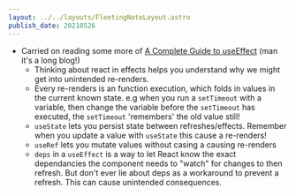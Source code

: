 ```yaml
---
layout: ../../layouts/FleetingNoteLayout.astro
publish_date: 20210526
---
```


- Carried on reading some more of [A Complete Guide to useEffect](https://overreacted.io/a-complete-guide-to-useeffect/) (man it's a long blog!)
  - Thinking about react in effects helps you understand why we might get into unintended re-renders.
  - Every re-renders is an function execution, which folds in values in the current known state. e.g when you run a `setTimeout` with a variable, then change the variable before the `setTimeout` has executed, the `setTimeout` 'remembers' the old value still!
  - `useState` lets you persist state between refreshes/effects. Remember when you update a value with `useState` this cause a re-renders!
  - `useRef` lets you mutate values without casing a causing re-renders
  - `deps` in a `useEffect` is a way to let React know the exact dependancies the component needs to "watch" for changes to then refresh. But don't ever lie about deps as a workaround to prevent a refresh. This can cause unintended consequences.
